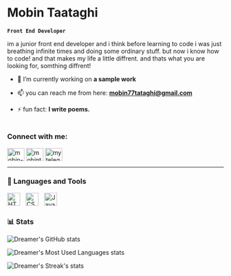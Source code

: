 # Mobin Taataghi

**`Front End Developer`**

im a junior front end developer and i think before learning to code i was just breathing infinite times and doing some ordinary stuff. but now i know how to code! and that makes my life a little diffrent. and thats what you are looking for, somthing diffrent!

- 🔭 I’m currently working on **a sample work**

- 📫 you can reach me from here: **mobin77tataghi@gmail.com**

- ⚡ fun fact: **I write poems.**

#

<h3 align="left">Connect with me:</h3>
<p align="left">
<a href="https://linkedin.com/in/mobin-taataghi-b6bb9b227" target="blank"><img align="center" src="https://raw.githubusercontent.com/rahuldkjain/github-profile-readme-generator/master/src/images/icons/Social/linked-in-alt.svg" alt="mobin-taataghi-b6bb9b227" height="30" width="40" /></a>
<a href="https://instagram.com/mobintaataghi" target="blank"><img align="center" src="https://raw.githubusercontent.com/rahuldkjain/github-profile-readme-generator/master/src/images/icons/Social/instagram.svg" alt="mobintaataghi" height="30" width="40" /></a>
<a href="https://t.me/Mobin_Taataghi" target="blank"><img align="center" src="https://cdn.worldvectorlogo.com/logos/telegram-1.svg" alt="my telegram account" height="30" width="40" /></a>
</p>
   
---

### 🧰 Languages and Tools

<img align="left" alt="HTML" width="30px" style="padding-right:10px;" src="https://cdn.jsdelivr.net/gh/devicons/devicon/icons/html5/html5-plain.svg" />
<img align="left" alt="CSS" width="30px" style="padding-right:10px;" src="https://cdn.jsdelivr.net/gh/devicons/devicon/icons/css3/css3-plain.svg" />
<img align="left" alt="JavaScript" width="30px" style="padding-right:10px;" src="https://cdn.jsdelivr.net/gh/devicons/devicon/icons/javascript/javascript-plain.svg" />
<br />

#

### 📊 Stats

![Dreamer's GitHub stats](https://github-readme-stats.vercel.app/api?username=Dreamer474747&show_icons=true&theme=gruvbox)

![Dreamer's Most Used Languages stats](https://github-readme-stats.vercel.app/api/top-langs?username=dreamer474747&show_icons=true&locale=en&layout=compact)

![Dreamer's Streak's stats](https://github-readme-streak-stats.herokuapp.com/?user=dreamer474747&)

